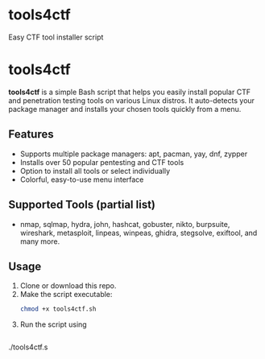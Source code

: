 # tools4ctf
Easy CTF tool installer script

# tools4ctf

**tools4ctf** is a simple Bash script that helps you easily install popular CTF and penetration testing tools on various Linux distros. It auto-detects your package manager and installs your chosen tools quickly from a menu.

## Features

- Supports multiple package managers: apt, pacman, yay, dnf, zypper
- Installs over 50 popular pentesting and CTF tools
- Option to install all tools or select individually
- Colorful, easy-to-use menu interface

## Supported Tools (partial list)

- nmap, sqlmap, hydra, john, hashcat, gobuster, nikto, burpsuite, wireshark, metasploit, linpeas, winpeas, ghidra, stegsolve, exiftool, and many more.

## Usage

1. Clone or download this repo.
2. Make the script executable:
   ```bash
   chmod +x tools4ctf.sh
3. Run the script using
   ```bash
  ./tools4ctf.s

